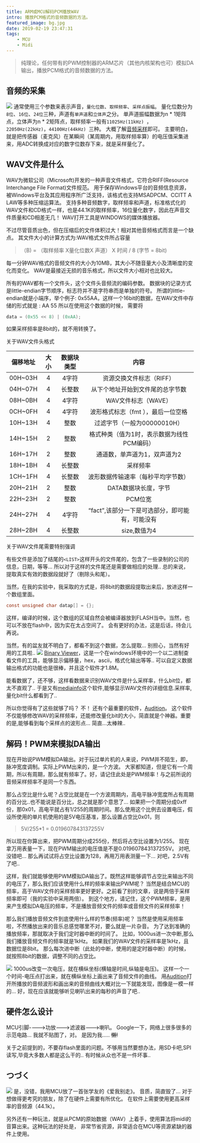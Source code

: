 ```yaml
---
title: ARM或MCU解码PCM播放WAV
intro: 播放PCM格式的音频数据的方法。
featured_image: bg.jpg
date: 2019-02-19 23:47:31
tags:
    - MCU
    - Midi
---
```



> 纯理论，任何带有的PWM控制器的ARM芯片（其他内核架构也可）模拟DA输出，播放PCM格式的音频数据的方法。

## 音频的采集
![](https://s2.ax1x.com/2019/02/20/kgvqhQ.png)
通常使用三个参数来表示声音，`量化位数`、`取样频率`、`采样点振幅`。
量化位数分为`8位`、`16位`、`24位`三种，声道有`单声道`和`立体声`之分。
单声道振幅数据为n * 1矩阵点，立体声为n * 2矩阵点，取样频率一般有`11025Hz(11kHz) `，`22050Hz(22kHz)`，`44100Hz(44kHz) `三种。
大概了解[音频采样](https://baike.baidu.com/item/%E9%9F%B3%E9%A2%91%E9%87%87%E6%A0%B7/446474)即可。
主要明白，就是把传感器（麦克风）在某瞬间（某周期内，用取样频率算）的电压值采集进来，用ADC转换成对应的数字位数存下来，就是采样量化了。

## WAV文件是什么
WAV为微软公司（Microsoft)开发的一种声音文件格式，它符合RIFF(Resource Interchange File Format)文件规范。
用于保存Windows平台的音频信息资源，被Windows平台及其应用程序所广泛支持，该格式也支持MSADPCM、CCITT A LAW等多种压缩运算法。
支持多种音频数字，取样频率和声道，标准格式化的WAV文件和CD格式一样，也是44.1K的取样频率，16位量化数字，因此在声音文件质量和CD相差无几！
WAV打开工具是WINDOWS的媒体播放器。

不过尽管音质出色，但在压缩后的文件体积过大！相对其他音频格式而言是一个缺点。
其文件大小的计算方式为:WAV格式文件所占容量

> （B) = （取样频率 X量化位数X 声道） X 时间 / 8 (字节 = 8bit)

每一分钟WAV格式的音频文件的大小为10MB，其大小不随音量大小及清晰度的变化而变化。
WAV是最接近无损的音乐格式，所以文件大小相对也比较大。

所有的WAV都有一个文件头，这个文件头音频流的编码参数。
数据块的记录方式是little-endian字节顺序，标志符并不是字符串而是单独的符号。
所谓的little-endian就是小端序，举个例子:
0x55AA，这样一个16bit的数据，在WAV文件中存储的形式就是 : AA 55
所以在使用这个数据的时候， 需要将
```c
data = (0x55 << 8) | (0xAA);
```
如果采样频率是8bit的，就不用转换了。

关于WAV文件头格式

|  偏移地址  | 大小 |  数据块类型 | 内容 | 
| :-----: | :-----: | :-----: | :-----: |
| 00H~03H | 4 | 4字符 | 资源交换文件标志（RIFF） |
| 04H~07H| 4| 长整数| 从下个地址开始到文件尾的总字节数| 
| 08H~0BH| 4| 4字符| WAV文件标志（WAVE）| 
| 0CH~0FH| 4| 4字符| 波形格式标志（fmt ），最后一位空格| 
| 10H~13H| 4| 整数| 过滤字节（一般为00000010H）| 
| 14H~15H| 2| 整数| 格式种类（值为1时，表示数据为线性PCM编码）| 
| 16H~17H| 2| 整数| 通道数，单声道为1，双声道为2| 
| 18H~1BH| 4| 长整数| 采样频率| 
| 1CH~1FH| 4| 长整数| 波形数据传输速率（每秒平均字节数）| 
| 20H~21H| 2| 整数| DATA数据块长度，字节| 
| 22H~23H| 2| 整数| PCM位宽| 
| 24H~27H| 4| 4字符| “fact”,该部分一下是可选部分，即可能有，可能没有| 
| 28H~2BH| 4| 长整数| size,数值为4| 

关于WAV文件尾需要特别强调

有些文件是添加了结尾的`<LIST>`这样开头的文件尾的，包含了一些录制的公司的信息，日期，等等...
所以对于这样的文件尾还是需要做相应的处理..
总的来说，提取真实有效的数据段就好了（剔除头和尾）。

当然，在我的实验中，我采取的方式是，将8bit的数据段提取出来后，放进这样一个数组里面。
```c 
const unsigned char datap[] = {};
```
这样，编译的时候，这个数组的区域自然会被编译器放到FLASH当中。当然，也可以不放在flash中，因为实在太占空间了。
会有更好的办法，这是后话，待会儿再说。

当然，有的盆友就不明白了，都看不到这个数据，怎么提取...
别担心，当然有好用的工具啦..
![](https://s2.ax1x.com/2019/02/20/kgxNHf.jpg)
[Binary Viewer](https://www.proxoft.com/BinaryViewer.aspx)，这是一个在windows环境中的一个以二进制查看文件的工具，能够显示偏移量，hex，ascii，格式化输出等等..
可以自定义数据输出格式的功能也是很棒，并且这个软件才1.8M。

能看数据了，还不够，这样看数据来识别WAV文件是什么采样率，什么bit位，都太不直观了..
于是又有[mediainfo](https://mediaarea.net/en/MediaInfo)这个软件,能够显示WAV文件的详细信息.采样率,量化bit什么都看到了..

所以你觉得有了这些就够了吗？ 不！
还有个最重要的软件，[Audition](https://www.adobe.com/cn/products/audition.html)。
这个软件不仅能够修改WAV的采样频率，还能修改量化bit的大小，简直就是个神器。重要的是,能够看到每个采样点的波形点...
简直...太棒辣..

## 解码！PWM来模拟DA输出
现在开始说PWM模拟DA输出。对于玩过单片机的人来说，PWM并不陌生，即，脉冲宽度调制。实际上PWM出来的，是一个方波。
大家都知道，但是它有一个周期，所以有周期，那么就有频率了。好，请记住此处是PWM频率！与之前所说的音频采样频率不是同一个东西。

那么占空比是什么呢？占空比就是在一个方波周期内，高电平脉冲宽度所占有周期的百分比..也不能说是百分比，总之就是那个意思了...
如果把一个周期分成0xff份，那0x01，高电平就占有1/255的周期时间。那么使用这个比例去设置电压，假设所使用的单片机使用的是5V电压基准，那么设置占空比0x01，则

> 5V/255*1 = 0.019607843137255V 

所以现在你算出来，把PWM周期分成255份，然后将占空比设置为1/255。
现在拿万用表量一下，现在PWM输出的电压值是不是0.019607843137255V。
对吧,没错吧...
那么再试试将占空比设置为128，再用万用表测量一下...
对吧，2.5V有了吧..

这样，我们就能够使用PWM模拟DA输出了。既然这样能够调节占空比来输出不同的电压了，那么我们应该使用什么样的频率来输出PWM呢？
当然是结合MCU的频率，高于WAV文件的采样频率更好更好。之前看了别的文章，说是两倍于采样频率即可（我的实验中采用两倍）。
到这个地方，请记住，这个PWM频率，是用来产生模拟DA电压的频率，不是播放音频文件的频率或音频文件的采样频率！

那么我们播放音频文件到底使用什么样的节奏(频率)呢？
当然是使用采用频率啦，不然播放出来的音乐总感觉哪里不对，要么就是一片杂音。
为了达到准确的播放频率，那就取决于我们定时器中断的时间了。
比如，1000us进一次中断,那么我们播放音频文件的频率就是1kHz。
如果我们的WAV文件的采样率是1kHz，且数据位是8bit。
那么每次进中断（此处的中断，使用的是定时器中断）的时候，就按照8bit的数据，调整不同的占空比。

![](https://s2.ax1x.com/2019/02/20/kgxaE8.jpg)
1000us改变一次电压，就在横纵坐标(横轴是时间,纵轴是电压)。
这样一个一个时间-电压点打出来，就在横纵坐标上画出来了音频文件的曲线。
用[Audition](https://www.adobe.com/cn/products/audition.html)打开所播放的音频波形和画出来的音频曲线大概对比一下就能发现，图像是一模一样的...
好，现在应该就能够听见喇叭出来的每秒的声音了吧..

## 硬件怎么设计
MCU引脚---->功放--->滤波器--->喇叭。
Google一下，网络上很多很多的示范电路...
我就不贴图了，对。
是因为我.....
~~懒!~~

关于之前提到的，不要存flash里面的问题。不够用当然要想办法，用SD卡吧,SPI读写,毕竟大多数人都是这么干的..
有时候从众也不是一件坏事..


## つづく
![](https://s2.ax1x.com/2019/02/20/kgxz2d.jpg)
是，没错，我用MCU放了一首张学友的《爱我别走》。
音质，简直毁了...
对于想做得更考究的朋友，除了在硬件上需要有所优化。
在软件上需要使用更高采样率的音频源（44.1k）。

另外还有一种玩法，就是从PCM的原始数据（WAV）上着手，使用算法将midi的音算出来。这种玩法的好处是，
非常节省资源，非常适合在MCU等资源紧缺的器件上使用。



